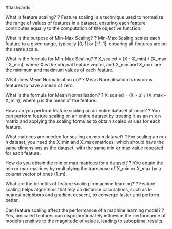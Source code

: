 #flashcards

What is feature scaling?
?
Feature scaling is a technique used to normalize the range of values of features in a dataset, ensuring each feature contributes equally to the computation of the objective function.

What is the purpose of Min-Max Scaling?
?
Min-Max Scaling scales each feature to a given range, typically [0, 1] or [-1, 1], ensuring all features are on the same scale.

What is the formula for Min-Max Scaling?
?
X_scaled = (X - X_min) / (X_max - X_min), where X is the original feature vector, and X_min and X_max are the minimum and maximum values of each feature.

What does Mean Normalisation do?
?
Mean Normalisation transforms features to have a mean of zero.

What is the formula for Mean Normalisation?
?
X_scaled = (X - μ) / (X_max - X_min), where μ is the mean of the feature.

How can you perform feature scaling on an entire dataset at once?
?
You can perform feature scaling on an entire dataset by treating it as an m x n matrix and applying the scaling formulas to obtain scaled values for each feature.

What matrices are needed for scaling an m x n dataset?
?
For scaling an m x n dataset, you need the X_min and X_max matrices, which should have the same dimensions as the dataset, with the same min or max value repeated for each feature.

How do you obtain the min or max matrices for a dataset?
?
You obtain the min or max matrices by multiplying the transpose of X_min or X_max by a column vector of ones (1_m).

What are the benefits of feature scaling in machine learning?
?
Feature scaling helps algorithms that rely on distance calculations, such as k-nearest neighbors and gradient descent, to converge faster and perform better.

Can feature scaling affect the performance of a machine learning model?
?
Yes, unscaled features can disproportionately influence the performance of models sensitive to the magnitude of values, leading to suboptimal results.

